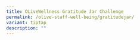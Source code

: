 ```yaml
---
title: OLiveWellness Gratitude Jar Challenge
permalink: /olive-staff-well-being/gratitudejar/
variant: tiptap
description: ""
---
```

<p></p>
<p></p>
<p></p>